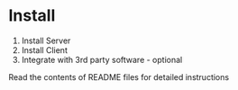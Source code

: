 # Install

1. Install Server
2. Install Client
3. Integrate with 3rd party software - optional

Read the contents of README files for detailed instructions
